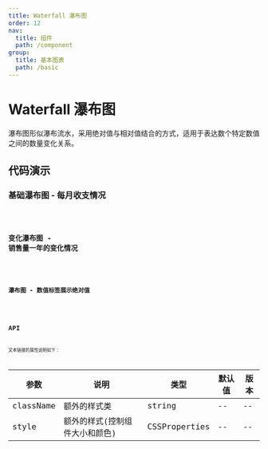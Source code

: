 ```yaml
---
title: Waterfall 瀑布图
order: 12
nav:
  title: 组件
  path: /component
group:
  title: 基本图表
  path: /basic
---
```


# Waterfall 瀑布图

瀑布图形似瀑布流水，采用绝对值与相对值结合的方式，适用于表达数个特定数值之间的数量变化关系。

## 代码演示

### 基础瀑布图 - 每月收支情况

<code src="./demo/demo-01.tsx" />

### 变化瀑布图 - 销售量一年的变化情况

<code src="./demo/demo-02.tsx" />

### 瀑布图 - 数值标签展示绝对值

<code src="./demo/demo-03.tsx" />

## API

文本链接的属性说明如下：

| 参数      | 说明                           | 类型          | 默认值 | 版本 |
| --------- | ------------------------------ | ------------- | ------ | ---- |
| className | 额外的样式类                   | string        | --     | --   |
| style     | 额外的样式(控制组件大小和颜色) | CSSProperties | --     | --   |
